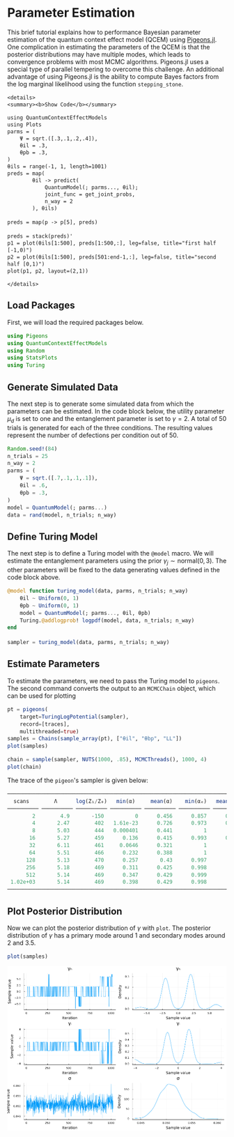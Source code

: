 # Parameter Estimation

This brief tutorial explains how to performance Bayesian parameter estimation of the quantum context effect model (QCEM) using [Pigeons.jl](https://github.com/Julia-Tempering/Pigeons.jl). One complication in estimating the parameters of the QCEM is that the posterior distributions may have multiple modes, which leads to convergence problems with most MCMC algorithms. Pigeons.jl uses a special type of parallel tempering to overcome this challenge. An additional advantage of using Pigeons.jl is the ability to compute Bayes factors from the log marginal likelihood using the function `stepping_stone`.

```@raw html
<details>
<summary><b>Show Code</b></summary>
```
```@example model_preds
using QuantumContextEffectModels
using Plots 
parms = (
    Ψ = sqrt.([.3,.1,.2,.4]),
    θil = .3,
    θpb = .3,
)
θils = range(-1, 1, length=1001)
preds = map(
        θil -> predict(
            QuantumModel(; parms..., θil); 
            joint_func = get_joint_probs,
            n_way = 2
        ), θils)

preds = map(p -> p[5], preds)

preds = stack(preds)'
p1 = plot(θils[1:500], preds[1:500,:], leg=false, title="first half [-1,0)")
p2 = plot(θils[1:500], preds[501:end-1,:], leg=false, title="second half [0,1)")
plot(p1, p2, layout=(2,1))
```
```@raw html
</details>
```

## Load Packages

First, we will load the required packages below. 

```julia
using Pigeons
using QuantumContextEffectModels
using Random
using StatsPlots
using Turing
```

## Generate Simulated Data

The next step is to generate some simulated data from which the parameters can be estimated. In the code block below, the utility parameter $\mu_d$ is set to one and the entanglement parameter is set to $\gamma = 2$.  A total of 50 trials is generated for each of the three conditions. The resulting values represent the number of defections per condition out of 50.
```julia
Random.seed!(84)
n_trials = 25
n_way = 2
parms = (
    Ψ = sqrt.([.7,.1,.1,.1]),
    θil = .6,
    θpb = .3,
)
model = QuantumModel(; parms...)
data = rand(model, n_trials; n_way)
```

## Define Turing Model

The next step is to define a Turing model with the `@model` macro. We will estimate the entanglement parameters using the prior $\gamma_j \sim \mathrm{normal}(0,3)$. The other parameters will be fixed to the data generating values defined in the code block above.

```julia 
@model function turing_model(data, parms, n_trials; n_way)
    θil ~ Uniform(0, 1)
    θpb ~ Uniform(0, 1)
    model = QuantumModel(; parms..., θil, θpb)
    Turing.@addlogprob! logpdf(model, data, n_trials; n_way)
end

sampler = turing_model(data, parms, n_trials; n_way)
```

## Estimate Parameters

To estimate the parameters, we need to pass the Turing model to `pigeons`. The second command converts the output to an `MCMCChain` object, which can be used for plotting
```julia
pt = pigeons(
    target=TuringLogPotential(sampler), 
    record=[traces],
    multithreaded=true)
samples = Chains(sample_array(pt), ["θil", "θbp", "LL"])
plot(samples)
```

```julia 
chain = sample(sampler, NUTS(1000, .85), MCMCThreads(), 1000, 4)
plot(chain)
```
The trace of the `pigeon`'s sampler is given below:
```julia
────────────────────────────────────────────────────────────────────────────
  scans        Λ      log(Z₁/Z₀)   min(α)     mean(α)    min(αₑ)   mean(αₑ) 
────────── ────────── ────────── ────────── ────────── ────────── ──────────
        2        4.9       -150          0      0.456      0.857      0.961 
        4       2.47        402   1.61e-23      0.726      0.973      0.997 
        8       5.03        444   0.000401      0.441          1          1 
       16       5.27        459      0.136      0.415      0.993      0.999 
       32       6.11        461     0.0646      0.321          1          1 
       64       5.51        466      0.232      0.388          1          1 
      128       5.13        470      0.257       0.43      0.997          1 
      256       5.18        469      0.311      0.425      0.998          1 
      512       5.14        469      0.347      0.429      0.999          1 
 1.02e+03       5.14        469      0.398      0.429      0.998          1 
────────────────────────────────────────────────────────────────────────────
```

## Plot Posterior Distribution 

Now we can plot the posterior distribution of $\gamma$ with `plot`. The posterior distribution of $\gamma$ has a primary mode around 1 and secondary modes around 2 and 3.5.
```julia 
plot(samples)
```

![](resources/posterior_gamma.png)